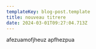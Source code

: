 ```yaml
---
templateKey: blog-post.template
title: nouveau titrere
date: 2024-03-01T09:27:04.713Z
---
```

afezuamofjheuz apfhezpua
